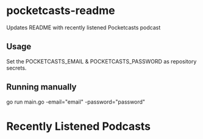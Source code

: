# pocketcasts-readme
Updates README with recently listened Pocketcasts podcast

## Usage
Set the POCKETCASTS_EMAIL & POCKETCASTS_PASSWORD as repository secrets.

## Running manually

go run main.go -email="email" -password="password"

# Recently Listened Podcasts
<!-- PODCAST-LIST:START -->
<!-- PODCAST-LIST:END -->